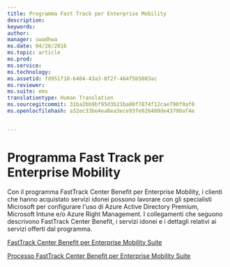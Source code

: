 ```yaml
---
title: Programma Fast Track per Enterprise Mobility
description: 
keywords: 
author: 
manager: swadhwa
ms.date: 04/28/2016
ms.topic: article
ms.prod: 
ms.service: 
ms.technology: 
ms.assetid: fd951f10-6404-43a3-8f2f-464f5b5003ac
ms.reviewer: 
ms.suite: ems
translationtype: Human Translation
ms.sourcegitcommit: 31ba2bb9bf95d3b21ba08f7874f12cae790f9af0
ms.openlocfilehash: a32ec33be4ea8ea3ece93fe026480de43790af4e


---
```


# Programma Fast Track per Enterprise Mobility
Con il programma FastTrack Center Benefit per Enterprise Mobility, i clienti che hanno acquistato servizi idonei possono lavorare con gli specialisti Microsoft per configurare l'uso di Azure Active Directory Premium, Microsoft Intune e/o Azure Right Management. I collegamenti che seguono descrivono FastTrack Center Benefit, i servizi idonei e i dettagli relativi ai servizi offerti dal programma.

[FastTrack Center Benefit per Enterprise Mobility Suite](fasttrack-center-benefit-for-enterprise-mobility-suite-ems.md)

[Processo FastTrack Center Benefit per Enterprise Mobility Suite](fasttrack-center-benefit-process-for-enterprise-mobility-suite-ems.md)






<!--HONumber=Jun16_HO4-->


